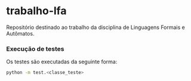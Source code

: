 # trabalho-lfa
Repositório destinado ao trabalho da disciplina de Linguagens Formais e Autômatos. 

### Execução de testes

Os testes são executadas da seguinte forma:
```sh
python -m test.<classe_teste>
```